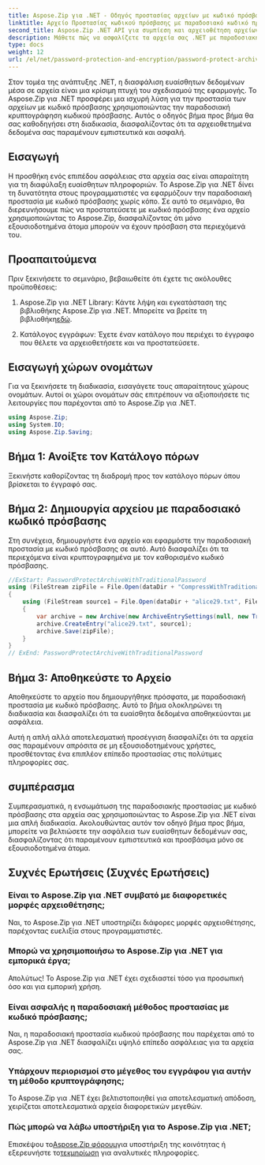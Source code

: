 ```yaml
---
title: Aspose.Zip για .NET - Οδηγός προστασίας αρχείων με κωδικό πρόσβασης
linktitle: Αρχείο Προστασίας κωδικού πρόσβασης με παραδοσιακό κωδικό πρόσβασης
second_title: Aspose.Zip .NET API για συμπίεση και αρχειοθέτηση αρχείων
description: Μάθετε πώς να ασφαλίζετε τα αρχεία σας .NET με παραδοσιακή προστασία κωδικού πρόσβασης χρησιμοποιώντας το Aspose.Zip. Ακολουθήστε τον βήμα προς βήμα οδηγό μας για βελτιωμένη εμπιστευτικότητα δεδομένων.
type: docs
weight: 12
url: /el/net/password-protection-and-encryption/password-protect-archive-traditional-password/
---
```


Στον τομέα της ανάπτυξης .NET, η διασφάλιση ευαίσθητων δεδομένων μέσα σε αρχεία είναι μια κρίσιμη πτυχή του σχεδιασμού της εφαρμογής. Το Aspose.Zip για .NET προσφέρει μια ισχυρή λύση για την προστασία των αρχείων με κωδικό πρόσβασης χρησιμοποιώντας την παραδοσιακή κρυπτογράφηση κωδικού πρόσβασης. Αυτός ο οδηγός βήμα προς βήμα θα σας καθοδηγήσει στη διαδικασία, διασφαλίζοντας ότι τα αρχειοθετημένα δεδομένα σας παραμένουν εμπιστευτικά και ασφαλή.

## Εισαγωγή

Η προσθήκη ενός επιπέδου ασφάλειας στα αρχεία σας είναι απαραίτητη για τη διαφύλαξη ευαίσθητων πληροφοριών. Το Aspose.Zip για .NET δίνει τη δυνατότητα στους προγραμματιστές να εφαρμόζουν την παραδοσιακή προστασία με κωδικό πρόσβασης χωρίς κόπο. Σε αυτό το σεμινάριο, θα διερευνήσουμε πώς να προστατεύσετε με κωδικό πρόσβασης ένα αρχείο χρησιμοποιώντας το Aspose.Zip, διασφαλίζοντας ότι μόνο εξουσιοδοτημένα άτομα μπορούν να έχουν πρόσβαση στα περιεχόμενά του.

## Προαπαιτούμενα

Πριν ξεκινήσετε το σεμινάριο, βεβαιωθείτε ότι έχετε τις ακόλουθες προϋποθέσεις:

1. Aspose.Zip για .NET Library: Κάντε λήψη και εγκατάσταση της βιβλιοθήκης Aspose.Zip για .NET. Μπορείτε να βρείτε τη βιβλιοθήκη[εδώ](https://releases.aspose.com/zip/net/).

2. Κατάλογος εγγράφων: Έχετε έναν κατάλογο που περιέχει το έγγραφο που θέλετε να αρχειοθετήσετε και να προστατεύσετε.

## Εισαγωγή χώρων ονομάτων

Για να ξεκινήσετε τη διαδικασία, εισαγάγετε τους απαραίτητους χώρους ονομάτων. Αυτοί οι χώροι ονομάτων σάς επιτρέπουν να αξιοποιήσετε τις λειτουργίες που παρέχονται από το Aspose.Zip για .NET.

```csharp
using Aspose.Zip;
using System.IO;
using Aspose.Zip.Saving;
```

## Βήμα 1: Ανοίξτε τον Κατάλογο πόρων

Ξεκινήστε καθορίζοντας τη διαδρομή προς τον κατάλογο πόρων όπου βρίσκεται το έγγραφό σας.

## Βήμα 2: Δημιουργία αρχείου με παραδοσιακό κωδικό πρόσβασης

Στη συνέχεια, δημιουργήστε ένα αρχείο και εφαρμόστε την παραδοσιακή προστασία με κωδικό πρόσβασης σε αυτό. Αυτό διασφαλίζει ότι τα περιεχόμενα είναι κρυπτογραφημένα με τον καθορισμένο κωδικό πρόσβασης.

```csharp
//ExStart: PasswordProtectArchiveWithTraditionalPassword
using (FileStream zipFile = File.Open(dataDir + "CompressWithTraditionalEncryption_out.zip", FileMode.Create))
{
    using (FileStream source1 = File.Open(dataDir + "alice29.txt", FileMode.Open, FileAccess.Read))
    {
        var archive = new Archive(new ArchiveEntrySettings(null, new TraditionalEncryptionSettings("p@s$")));
        archive.CreateEntry("alice29.txt", source1);
        archive.Save(zipFile);
    }
}
// ExEnd: PasswordProtectArchiveWithTraditionalPassword
```

## Βήμα 3: Αποθηκεύστε το Αρχείο

Αποθηκεύστε το αρχείο που δημιουργήθηκε πρόσφατα, με παραδοσιακή προστασία με κωδικό πρόσβασης. Αυτό το βήμα ολοκληρώνει τη διαδικασία και διασφαλίζει ότι τα ευαίσθητα δεδομένα αποθηκεύονται με ασφάλεια.

Αυτή η απλή αλλά αποτελεσματική προσέγγιση διασφαλίζει ότι τα αρχεία σας παραμένουν απρόσιτα σε μη εξουσιοδοτημένους χρήστες, προσθέτοντας ένα επιπλέον επίπεδο προστασίας στις πολύτιμες πληροφορίες σας.

## συμπέρασμα

Συμπερασματικά, η ενσωμάτωση της παραδοσιακής προστασίας με κωδικό πρόσβασης στα αρχεία σας χρησιμοποιώντας το Aspose.Zip για .NET είναι μια απλή διαδικασία. Ακολουθώντας αυτόν τον οδηγό βήμα προς βήμα, μπορείτε να βελτιώσετε την ασφάλεια των ευαίσθητων δεδομένων σας, διασφαλίζοντας ότι παραμένουν εμπιστευτικά και προσβάσιμα μόνο σε εξουσιοδοτημένα άτομα.

## Συχνές Ερωτήσεις (Συχνές Ερωτήσεις)

### Είναι το Aspose.Zip για .NET συμβατό με διαφορετικές μορφές αρχειοθέτησης;
Ναι, το Aspose.Zip για .NET υποστηρίζει διάφορες μορφές αρχειοθέτησης, παρέχοντας ευελιξία στους προγραμματιστές.

### Μπορώ να χρησιμοποιήσω το Aspose.Zip για .NET για εμπορικά έργα;
Απολύτως! Το Aspose.Zip για .NET έχει σχεδιαστεί τόσο για προσωπική όσο και για εμπορική χρήση.

### Είναι ασφαλής η παραδοσιακή μέθοδος προστασίας με κωδικό πρόσβασης;
Ναι, η παραδοσιακή προστασία κωδικού πρόσβασης που παρέχεται από το Aspose.Zip για .NET διασφαλίζει υψηλό επίπεδο ασφάλειας για τα αρχεία σας.

### Υπάρχουν περιορισμοί στο μέγεθος του εγγράφου για αυτήν τη μέθοδο κρυπτογράφησης;
Το Aspose.Zip για .NET έχει βελτιστοποιηθεί για αποτελεσματική απόδοση, χειρίζεται αποτελεσματικά αρχεία διαφορετικών μεγεθών.

### Πώς μπορώ να λάβω υποστήριξη για το Aspose.Zip για .NET;
 Επισκέψου το[Aspose.Zip φόρουμ](https://forum.aspose.com/c/zip/37)για υποστήριξη της κοινότητας ή εξερευνήστε το[τεκμηρίωση](https://reference.aspose.com/zip/net/) για αναλυτικές πληροφορίες.


